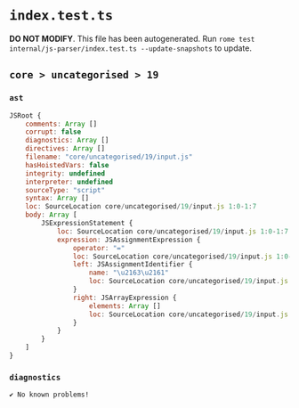 # `index.test.ts`

**DO NOT MODIFY**. This file has been autogenerated. Run `rome test internal/js-parser/index.test.ts --update-snapshots` to update.

## `core > uncategorised > 19`

### `ast`

```javascript
JSRoot {
	comments: Array []
	corrupt: false
	diagnostics: Array []
	directives: Array []
	filename: "core/uncategorised/19/input.js"
	hasHoistedVars: false
	integrity: undefined
	interpreter: undefined
	sourceType: "script"
	syntax: Array []
	loc: SourceLocation core/uncategorised/19/input.js 1:0-1:7
	body: Array [
		JSExpressionStatement {
			loc: SourceLocation core/uncategorised/19/input.js 1:0-1:7
			expression: JSAssignmentExpression {
				operator: "="
				loc: SourceLocation core/uncategorised/19/input.js 1:0-1:7
				left: JSAssignmentIdentifier {
					name: "\u2163\u2161"
					loc: SourceLocation core/uncategorised/19/input.js 1:0-1:2 (\u2163\u2161)
				}
				right: JSArrayExpression {
					elements: Array []
					loc: SourceLocation core/uncategorised/19/input.js 1:5-1:7
				}
			}
		}
	]
}
```

### `diagnostics`

```
✔ No known problems!

```
